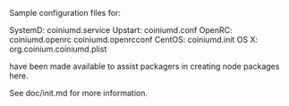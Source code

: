 Sample configuration files for:

SystemD: coiniumd.service
Upstart: coiniumd.conf
OpenRC:  coiniumd.openrc
         coiniumd.openrcconf
CentOS:  coiniumd.init
OS X:    org.coinium.coiniumd.plist

have been made available to assist packagers in creating node packages here.

See doc/init.md for more information.
